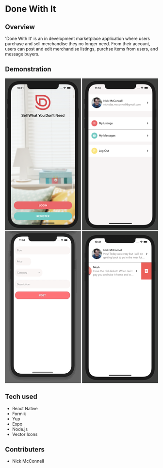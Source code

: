 # Done With It

## Overview

'Done With It' is an in development marketplace application where users purchase and sell merchandise they no longer need.  From their account, users can post and edit merchandise listings, purchse items from users, and message buyers.

## Demonstration
<img src="https://github.com/nicholasmcconnell/DoneWithIt/blob/master/app/assets/readme/WelcomeScreen.png" width="250" height="500">
<img src="https://github.com/nicholasmcconnell/DoneWithIt/blob/master/app/assets/readme/AccountScreen.png" width="250" height="500">
<img src="https://github.com/nicholasmcconnell/DoneWithIt/blob/master/app/assets/readme/ListingEditScreen.gif" width="250" height="500">
<img src="https://github.com/nicholasmcconnell/DoneWithIt/blob/master/app/assets/readme/MessagesScreen.png" width="250" height="500">

## Tech used

- React Native
- Formik
- Yup
- Expo
- Node.js
- Vector Icons

## Contributers

- Nick McConnell
